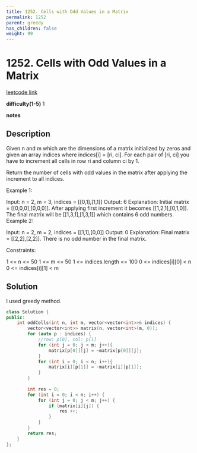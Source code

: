 ```yaml
---
title: 1252. Cells with Odd Values in a Matrix
permalink: 1252
parent: greedy
has_children: false
weight: 99
---
```

# 1252. Cells with Odd Values in a Matrix
[leetcode link](https://leetcode.com/problems/cells-with-odd-values-in-a-matrix/)

**difficulty(1-5)** 
1

**notes**   


## Description
Given n and m which are the dimensions of a matrix initialized by zeros and given an array indices where indices[i] = [ri, ci]. For each pair of [ri, ci] you have to increment all cells in row ri and column ci by 1.

Return the number of cells with odd values in the matrix after applying the increment to all indices.

 

Example 1:


Input: n = 2, m = 3, indices = [[0,1],[1,1]]
Output: 6
Explanation: Initial matrix = [[0,0,0],[0,0,0]].
After applying first increment it becomes [[1,2,1],[0,1,0]].
The final matrix will be [[1,3,1],[1,3,1]] which contains 6 odd numbers.
Example 2:


Input: n = 2, m = 2, indices = [[1,1],[0,0]]
Output: 0
Explanation: Final matrix = [[2,2],[2,2]]. There is no odd number in the final matrix.
 

Constraints:

1 <= n <= 50
1 <= m <= 50
1 <= indices.length <= 100
0 <= indices[i][0] < n
0 <= indices[i][1] < m

## Solution
I used greedy method.

```c++
class Solution {
public:
    int oddCells(int n, int m, vector<vector<int>>& indices) {
        vector<vector<int>> matrix(n, vector<int>(m, 0));
        for (auto p : indices) {
            //row: p[0], col: p[1]
            for (int j = 0; j < m; j++){
                matrix[p[0]][j] = ~matrix[p[0]][j];
            }
            for (int i = 0; i < n; i++){
                matrix[i][p[1]] = ~matrix[i][p[1]];
            }
        }
        
        int res = 0;
        for (int i = 0; i < n; i++) {
            for (int j = 0; j < m; j++) {
                if (matrix[i][j]) {
                    res ++;
                }
            }
        }
        return res;
    }
};
```

<!-- 
Default label
{: .label }

Blue label
{: .label .label-blue }

Stable
{: .label .label-green }

New release
{: .label .label-purple }

Coming soon
{: .label .label-yellow }

Deprecated
{: .label .label-red } -->
